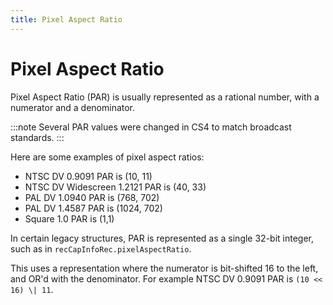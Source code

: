 ```yaml
---
title: Pixel Aspect Ratio
---
```

# Pixel Aspect Ratio

Pixel Aspect Ratio (PAR) is usually represented as a rational number, with a numerator and a denominator.

:::note
Several PAR values were changed in CS4 to match broadcast standards.
:::


Here are some examples of pixel aspect ratios:

- NTSC DV 0.9091 PAR is (10, 11)
- NTSC DV Widescreen 1.2121 PAR is (40, 33)
- PAL DV 1.0940 PAR is (768, 702)
- PAL DV 1.4587 PAR is (1024, 702)
- Square 1.0 PAR is (1,1)

In certain legacy structures, PAR is represented as a single 32-bit integer, such as in `recCapInfoRec.pixelAspectRatio`.

This uses a representation where the numerator is bit-shifted 16 to the left, and OR'd with the denominator. For example NTSC DV 0.9091 PAR is `(10 << 16) \| 11`.

